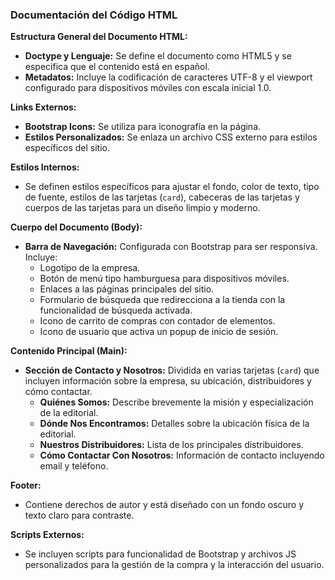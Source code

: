 

### Documentación del Código HTML

**Estructura General del Documento HTML:**
- **Doctype y Lenguaje:** Se define el documento como HTML5 y se especifica que el contenido está en español.
- **Metadatos:** Incluye la codificación de caracteres UTF-8 y el viewport configurado para dispositivos móviles con escala inicial 1.0.

**Links Externos:**
- **Bootstrap Icons:** Se utiliza para iconografía en la página.
- **Estilos Personalizados:** Se enlaza un archivo CSS externo para estilos específicos del sitio.

**Estilos Internos:**
- Se definen estilos específicos para ajustar el fondo, color de texto, tipo de fuente, estilos de las tarjetas (`card`), cabeceras de las tarjetas y cuerpos de las tarjetas para un diseño limpio y moderno.

**Cuerpo del Documento (Body):**
- **Barra de Navegación:** Configurada con Bootstrap para ser responsiva. Incluye:
  - Logotipo de la empresa.
  - Botón de menú tipo hamburguesa para dispositivos móviles.
  - Enlaces a las páginas principales del sitio.
  - Formulario de búsqueda que redirecciona a la tienda con la funcionalidad de búsqueda activada.
  - Icono de carrito de compras con contador de elementos.
  - Icono de usuario que activa un popup de inicio de sesión.

**Contenido Principal (Main):**
- **Sección de Contacto y Nosotros:** Dividida en varias tarjetas (`card`) que incluyen información sobre la empresa, su ubicación, distribuidores y cómo contactar.
  - **Quiénes Somos:** Describe brevemente la misión y especialización de la editorial.
  - **Dónde Nos Encontramos:** Detalles sobre la ubicación física de la editorial.
  - **Nuestros Distribuidores:** Lista de los principales distribuidores.
  - **Cómo Contactar Con Nosotros:** Información de contacto incluyendo email y teléfono.

**Footer:**
- Contiene derechos de autor y está diseñado con un fondo oscuro y texto claro para contraste.

**Scripts Externos:**
- Se incluyen scripts para funcionalidad de Bootstrap y archivos JS personalizados para la gestión de la compra y la interacción del usuario.
